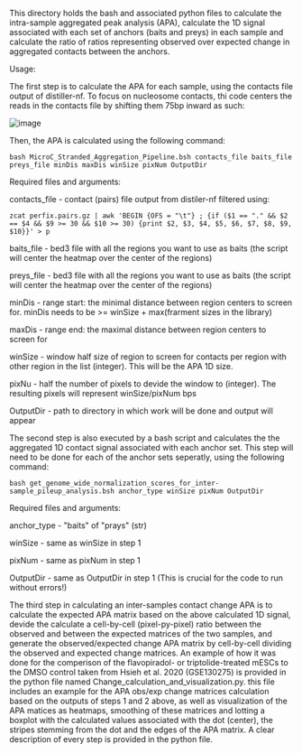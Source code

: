 This directory holds the bash and associated python files to calculate the intra-sample aggregated peak analysis (APA),
calculate the 1D signal associated with each set of anchors (baits and preys) in each sample and calculate the ratio
of ratios representing observed over expected change in aggregated contacts between the anchors.

Usage:

The first step is to calculate the APA for each sample, using the contacts file output of distiller-nf. To focus on
nucleosome contacts, thi code centers the reads in the contacts file by shifting them 75bp inward as such:

 ![image](https://user-images.githubusercontent.com/47452349/187545681-095b5e4c-fc92-4491-9ec7-06a3790b757e.png)

Then, the APA is calculated using the following command:

    bash MicroC_Stranded_Aggregation_Pipeline.bsh contacts_file baits_file preys_file minDis maxDis winSize pixNum OutputDir

Required files and arguments:

contacts_file - contact (pairs) file output from distiler-nf filtered using:

    zcat perfix.pairs.gz | awk 'BEGIN {OFS = "\t"} ; {if ($1 == "." && $2 == $4 && $9 >= 30 && $10 >= 30) {print $2, $3, $4, $5, $6, $7, $8, $9, $10}}' > p

baits_file - bed3 file with all the regions you want to use as baits (the script will center the heatmap over the center of the regions)

preys_file - bed3 file with all the regions you want to use as baits (the script will center the heatmap over the center of the regions)

minDis - range start: the minimal distance between region centers to screen for. minDis needs to be >= winSize + max(frarment sizes in the library)

maxDis -  range end: the maximal distance between region centers to screen for

winSize - window half size of region to screen for contacts per region with other region in the list (integer). This will be the APA 1D size.

pixNu - half the number of pixels to devide the window to (integer). The resulting pixels will represent winSize/pixNum bps

OutputDir - path to directory in which work will be done and output will appear

The second step is also executed by a bash script and calculates the the aggregated 1D contact signal associated with each anchor set.
This step will need to be done for each of the anchor sets seperatly, using the following command:

    bash get_genome_wide_normalization_scores_for_inter-sample_pileup_analysis.bsh anchor_type winSize pixNum OutputDir
    
Required files and arguments:

anchor_type - "baits" of "prays" (str)

winSize - same as winSize in step 1

pixNum - same as pixNum in step 1

OutputDir - same as OutputDir in step 1 (This is crucial for the code to run without errors!)

The third step in calculating an inter-samples contact change APA is to calculate the expected APA matrix based on the above calculated 1D signal,
devide the calculate a cell-by-cell (pixel-py-pixel) ratio between the observed and between the expected matrices of the two samples, and generate
the observed/expected change APA matrix by cell-by-cell dividing the observed and expected change matrices. An example of how it was done for the 
comperison of the flavopiradol- or triptolide-treated mESCs to the DMSO control taken from Hsieh et al. 2020 (GSE130275) is provided in the python
file named Change_calculation_and_visualization.py. this file includes an example for the APA obs/exp change matrices calculation based on the outputs
of steps 1 and 2 above, as well as visualization of the APA matices as heatmaps, smoothing of these matrices and lotting a boxplot with the calculated
values associated with the dot (center), the stripes stemming from the dot and the edges of the APA matrix. A clear description of every step is provided
in the python file.
